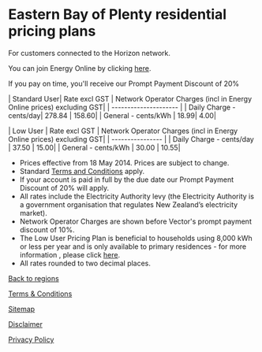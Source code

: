 # Eastern Bay of Plenty residential pricing plans
For customers connected to the Horizon network.


You can join Energy Online by clicking [here](http://www.energyonline.co.nz/Default.aspx?tabid=98).

<p class="intro">If you pay on time, you'll receive our Prompt Payment Discount of 20%</p>


| Standard User| 	Rate excl GST	| Network Operator Charges (incl in Energy Online prices) excluding GST| 
| --------------------- | 
| Daily Charge - cents/day| 	278.84	| 158.60| 
| General - cents/kWh	| 18.99| 	4.00| 
 

| Low User	| Rate excl GST	| Network Operator Charges (incl in Energy Online prices) excluding GST| 
| ---------------- | 
| Daily Charge - cents/day	| 37.50	| 15.00| 
| General - cents/kWh	| 30.00	| 10.55| 

- Prices effective from 18 May 2014. Prices are subject to change.
- Standard [Terms and Conditions](http://www.energyonline.co.nz/Default.aspx?tabid=169) apply.
- If your account is paid in full by the due date our Prompt Payment Discount of 20% will apply.
- All rates include the Electricity Authority levy (the Electricity Authority is a government organisation that regulates New Zealand’s electricity market).
- Network Operator Charges are shown before Vector's prompt payment discount of 10%.
- The Low User Pricing Plan is beneficial to households using 8,000 kWh or less per year and is only available to primary residences - for more information , please click [here](http://www.energyonline.co.nz/Default.aspx?tabid=148).
- All rates rounded to two decimal places.


[Back to regions](http://www.energyonline.co.nz/residential/pricing_plans/residential_electricity_pricing_plans)

[Terms & Conditions](http://www.energyonline.co.nz/terms)

[Sitemap](http://www.energyonline.co.nz/home/site_map)

[Disclaimer](http://www.energyonline.co.nz/home/site_map/disclaimer)

[Privacy Policy](http://www.energyonline.co.nz/home/site_map/privacy_policy)